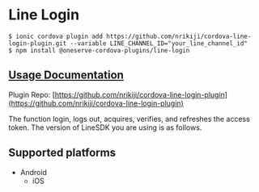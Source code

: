 # Line Login

```
$ ionic cordova plugin add https://github.com/nrikiji/cordova-line-login-plugin.git --variable LINE_CHANNEL_ID="your_line_channel_id"
$ npm install @oneserve-cordova-plugins/line-login
```

## [Usage Documentation](https://oneserve.gitbook.io/oneserve-cordova-plugins/plugins/line-login/)

Plugin Repo: [https://github.com/nrikiji/cordova-line-login-plugin](https://github.com/nrikiji/cordova-line-login-plugin)

The function login, logs out, acquires, verifies, and refreshes the access token. The version of LineSDK you are using is as follows.

## Supported platforms

- Android
  - iOS
  


